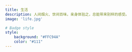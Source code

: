 ```yaml
---
title: 生活
description: 人间烟火、世间百味，亲身体验之，总能带来别样的感受。
image: 'life.jpg'

# Badge style
style:
    background: "#FFC94A"
    color: "#111"
---
```

